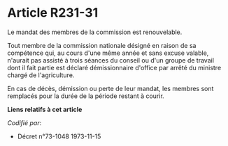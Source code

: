 # Article R231-31

Le mandat des membres de la commission est renouvelable.

Tout membre de la commission nationale désigné en raison de sa compétence qui, au cours d'une même année et sans excuse
valable, n'aurait pas assisté à trois séances du conseil ou d'un groupe de travail dont il fait partie est déclaré
démissionnaire d'office par arrêté du ministre chargé de l'agriculture.

En cas de décès, démission ou perte de leur mandat, les membres sont remplacés pour la durée de la période restant à courir.

**Liens relatifs à cet article**

_Codifié par_:

  - Décret n°73-1048 1973-11-15
